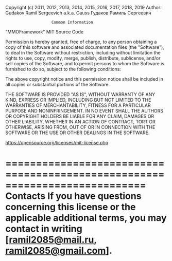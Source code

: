 Copyright (c) 
2011, 2012, 2013, 2014, 2015, 2016, 2017, 2018, 2019
Author: Gudakov Ramil Sergeevich a.k.a. Gauss
Гудаков Рамиль Сергеевич

                        Common Information
"MMOFramework" MIT Source Code

Permission is hereby granted, free of charge, to any person obtaining a copy of this software and
associated documentation files (the "Software"), to deal in the Software without restriction, including 
without limitation the rights to use, copy, modify, merge, publish, distribute, sublicense, 
and/or sell copies of the Software, and to permit persons to whom the Software is furnished to do so, subject to the following conditions:

The above copyright notice and this permission notice shall be included in all copies or substantial portions of the Software.

THE SOFTWARE IS PROVIDED "AS IS", WITHOUT WARRANTY OF ANY KIND, EXPRESS OR IMPLIED, INCLUDING 
BUT NOT LIMITED TO THE WARRANTIES OF MERCHANTABILITY, FITNESS FOR A PARTICULAR PURPOSE AND NONINFRINGEMENT. 
IN NO EVENT SHALL THE AUTHORS OR COPYRIGHT HOLDERS BE LIABLE FOR ANY CLAIM, DAMAGES OR OTHER 
LIABILITY, WHETHER IN AN ACTION OF CONTRACT, TORT OR OTHERWISE, ARISING FROM, OUT OF OR
IN CONNECTION WITH THE SOFTWARE OR THE USE OR OTHER DEALINGS IN THE SOFTWARE.

https://opensource.org/licenses/mit-license.php

===========================================================================
                                  Contacts
If you have questions concerning this license or the applicable additional terms,
you may contact in writing [ramil2085@mail.ru, ramil2085@gmail.com].
===========================================================================
